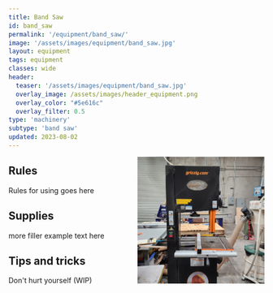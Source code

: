 ```yaml
---
title: Band Saw
id: band_saw
permalink: '/equipment/band_saw/'
image: '/assets/images/equipment/band_saw.jpg'
layout: equipment
tags: equipment
classes: wide
header:
  teaser: '/assets/images/equipment/band_saw.jpg'
  overlay_image: /assets/images/header_equipment.png
  overlay_color: "#5e616c"
  overlay_filter: 0.5
type: 'machinery'
subtype: 'band saw'
updated: 2023-08-02
---
```

<img align="right" width="250" height="250" src="/assets/images/equipment/band_saw.jpg">

## Rules

Rules for using goes here

## Supplies

more filler example text here

## Tips and tricks
Don't hurt yourself (WIP)